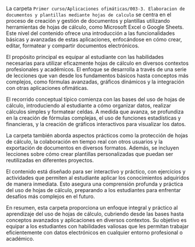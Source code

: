 La carpeta `Primer curso/Aplicaciones ofimáticas/003-3. Elaboracion de documentos y plantillas mediante hojas de calculo` se centra en el proceso de creación y gestión de documentos y plantillas utilizando herramientas de hojas de cálculo, como Microsoft Excel o Google Sheets. Este nivel del contenido ofrece una introducción a las funcionalidades básicas y avanzadas de estas aplicaciones, enfocándose en cómo crear, editar, formatear y compartir documentos electrónicos.

El propósito principal es equipar al estudiante con las habilidades necesarias para utilizar eficazmente hojas de cálculo en diversos contextos profesionales y académicos. El enfoque se desarrolla a través de una serie de lecciones que van desde los fundamentos básicos hasta conceptos más complejos, como fórmulas avanzadas, gráficos dinámicos y la integración con otras aplicaciones ofimáticas.

El recorrido conceptual típico comienza con las bases del uso de hojas de cálculo, introduciendo al estudiante a cómo organizar datos, realizar cálculos simples y formatear celdas. A medida que avanza, se profundiza en la creación de fórmulas complejas, el uso de funciones estadísticas y financieras, y la creación de gráficos interactivos para visualizar los datos.

La carpeta también aborda aspectos prácticos como la protección de hojas de cálculo, la colaboración en tiempo real con otros usuarios y la exportación de documentos en diversos formatos. Además, se incluyen lecciones sobre cómo crear plantillas personalizadas que puedan ser reutilizadas en diferentes proyectos.

El contenido está diseñado para ser interactivo y práctico, con ejercicios y actividades que permiten al estudiante aplicar los conocimientos adquiridos de manera inmediata. Esto asegura una comprensión profunda y práctica del uso de hojas de cálculo, preparando a los estudiantes para enfrentar desafíos más complejos en el futuro.

En resumen, esta carpeta proporciona un enfoque integral y práctico al aprendizaje del uso de hojas de cálculo, cubriendo desde las bases hasta conceptos avanzados y aplicaciones en diversos contextos. Su objetivo es equipar a los estudiantes con habilidades valiosas que les permitan trabajar eficientemente con datos electrónicos en cualquier entorno profesional o académico.
